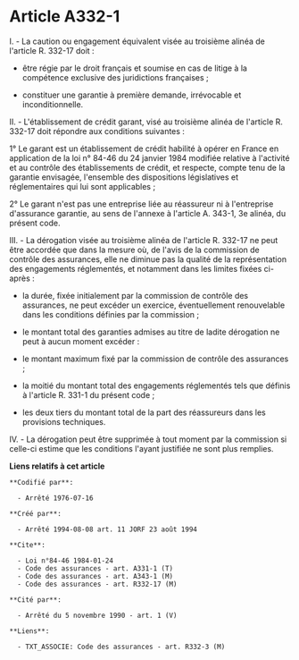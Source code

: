 # Article A332-1

I. - La caution ou engagement équivalent visée au troisième alinéa de l'article R. 332-17 doit :

- être régie par le droit français et soumise en cas de litige à la compétence exclusive des juridictions françaises ;

- constituer une garantie à première demande, irrévocable et inconditionnelle.

II. - L'établissement de crédit garant, visé au troisième alinéa de l'article R. 332-17 doit répondre aux conditions
suivantes :

1° Le garant est un établissement de crédit habilité à opérer en France en application de la loi n° 84-46 du 24 janvier 1984
modifiée relative à l'activité et au contrôle des établissements de crédit, et respecte, compte tenu de la garantie
envisagée, l'ensemble des dispositions législatives et réglementaires qui lui sont applicables ;

2° Le garant n'est pas une entreprise liée au réassureur ni à l'entreprise d'assurance garantie, au sens de l'annexe à
l'article A. 343-1, 3e alinéa, du présent code.

III. - La dérogation visée au troisième alinéa de l'article R. 332-17 ne peut être accordée que dans la mesure où, de l'avis
de la commission de contrôle des assurances, elle ne diminue pas la qualité de la représentation des engagements réglementés,
et notamment dans les limites fixées ci-après :

- la durée, fixée initialement par la commission de contrôle des assurances, ne peut excéder un exercice, éventuellement
renouvelable dans les conditions définies par la commission ;

- le montant total des garanties admises au titre de ladite dérogation ne peut à aucun moment excéder :

- le montant maximum fixé par la commission de contrôle des assurances ;

- la moitié du montant total des engagements réglementés tels que définis à l'article R. 331-1 du présent code ;

- les deux tiers du montant total de la part des réassureurs dans les provisions techniques.

IV. - La dérogation peut être supprimée à tout moment par la commission si celle-ci estime que les conditions l'ayant
justifiée ne sont plus remplies.

**Liens relatifs à cet article**

	**Codifié par**:

	  - Arrêté 1976-07-16

	**Créé par**:

	  - Arrêté 1994-08-08 art. 11 JORF 23 août 1994

	**Cite**:

	  - Loi n°84-46 1984-01-24
	  - Code des assurances - art. A331-1 (T)
	  - Code des assurances - art. A343-1 (M)
	  - Code des assurances - art. R332-17 (M)

	**Cité par**:

	  - Arrêté du 5 novembre 1990 - art. 1 (V)

	**Liens**:

	  - TXT_ASSOCIE: Code des assurances - art. R332-3 (M)

